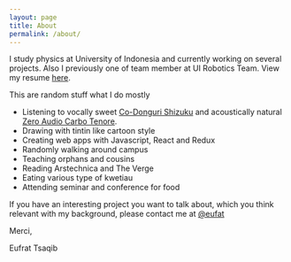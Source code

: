 ```yaml
---
layout: page
title: About
permalink: /about/
---
```


I study physics at University of Indonesia and currently working on several projects. Also I previously one of team member at UI Robotics Team. View my resume [here](https://eufat.github.io/docs/resume.pdf).

This are random stuff what I do mostly

-   Listening to vocally sweet [Co-Donguri Shizuku](https://www.youtube.com/watch?v=qryPHGGMCfU) and acoustically natural [Zero Audio Carbo Tenore](https://www.theverge.com/2016/8/29/12688698/zero-audio-carbo-tenore-best-earphones-review).
-   Drawing with tintin like cartoon style
-   Creating web apps with Javascript, React and Redux
-   Randomly walking around campus
-   Teaching orphans and cousins
-   Reading Arstechnica and The Verge
-   Eating various type of kwetiau
-   Attending seminar and conference for food

If you have an interesting project you want to talk about, which you think relevant with my background, please contact me at [@eufat](https://www.twitter.com/eufat)

Merci,

Eufrat Tsaqib
